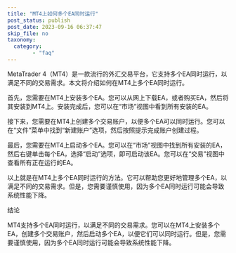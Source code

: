 ```yaml
---
title: "MT4上如何多个EA同时运行"
post_status: publish
post_date: 2023-09-16 06:37:47
skip_file: no
taxonomy:
  category:
        - "faq"
---
```


MetaTrader 4（MT4）是一款流行的外汇交易平台，它支持多个EA同时运行，以满足不同的交易需求。本文将介绍如何在MT4上多个EA同时运行。

首先，您需要在MT4上安装多个EA。您可以从网上下载EA，或者购买EA，然后将其安装到MT4上。安装完成后，您可以在“市场”视图中看到所有安装的EA。

接下来，您需要在MT4上创建多个交易账户，以便多个EA可以同时运行。您可以在“文件”菜单中找到“新建账户”选项，然后按照提示完成账户创建过程。

最后，您需要在MT4上启动多个EA。您可以在“市场”视图中找到所有安装的EA，然后右键单击每个EA，选择“启动”选项，即可启动该EA。您可以在“交易”视图中查看所有正在运行的EA。

以上就是在MT4上多个EA同时运行的方法。它可以帮助您更好地管理多个EA，以满足不同的交易需求。但是，您需要谨慎使用，因为多个EA同时运行可能会导致系统性能下降。

结论

MT4支持多个EA同时运行，以满足不同的交易需求。您可以在MT4上安装多个EA，创建多个交易账户，然后启动多个EA，以便它们可以同时运行。但是，您需要谨慎使用，因为多个EA同时运行可能会导致系统性能下降。
